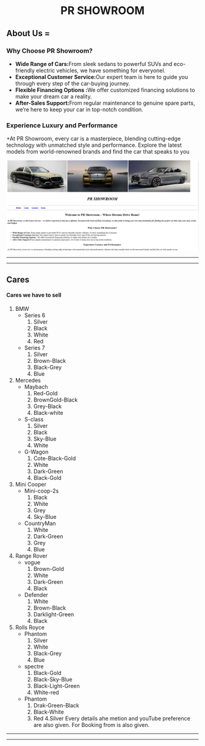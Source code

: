 # <p align="center">PR SHOWROOM</p>
## About Us =
 ### Why Choose PR Showroom?

+ <b>Wide Range of Cars:</b>From sleek sedans to powerful SUVs and eco-friendly electric vehicles, we have something for everyonel.
+ <b>Exceptional Customer Service:</b>Our expert team is here to guide you through every step of the car-buying journey.
+ <b>Flexible Financing Options :</b>We offer customized financing solutions to make your dream car a reality.
+ <b>After-Sales Support:</b>From regular maintenance to genuine spare parts, we’re here to keep your car in top-notch condition.

### Experience Luxury and Performance
+At PR Showroom, every car is a masterpiece, blending cutting-edge technology with unmatched style and performance. Explore the latest models from world-renowned brands and find the car that speaks to you

![Home page](./img/img%20for%20readme/home%20page%201.png)
<hr/><hr/>

## Cares 

#### Cares we have to sell
1. BMW
     - Series 6
         1. Silver
         2. Black
         3. White
         4. Red
     - Series 7
        1. Silver
        2. Brown-Black
        3. Black-Grey
        4. Blue 
2. Mercedes
     - Maybach
        1. Red-Gold
        2. BrownGold-Black
        3. Grey-Black
        4. Black-white
     - S-class
        1. Silver
        2. Black
        3. Sky-Blue
        4. White
     - G-Wagon
        1.  Cote-Black-Gold
        2. White
        3. Dark-Green
        4. Black-Gold
3. Mini Cooper
     - Mini-coop-2s  
        1. Black
        2. White
        3. Grey
        4. Sky-Blue
     - CountryMan
        1. White
        2. Dark-Green
        3. Grey
        4. Blue
4. Range Rover
      - vogue
        1. Brown-Gold
        2. White
        3. Dark-Green
        4. Black
      - Defender
        1. White
        2. Brown-Black
        3. Darklight-Green
        4. Black
5. Rolls Royce
      - Phantom
        1. Silver
        2. White
        3. Black-Grey
        4. Blue
      - spectre
        1. Black-Gold
        2. Black-Sky-Blue
        3. Black-Light-Green
        4. White-red
      - Phantom 
        1. Drak-Green-Black
        2. Black-White
        3. Red
        4.Silver
Every details ahe metion and  youTube preference are also given.
For Booking from is also given.
<hr/><hr/>
